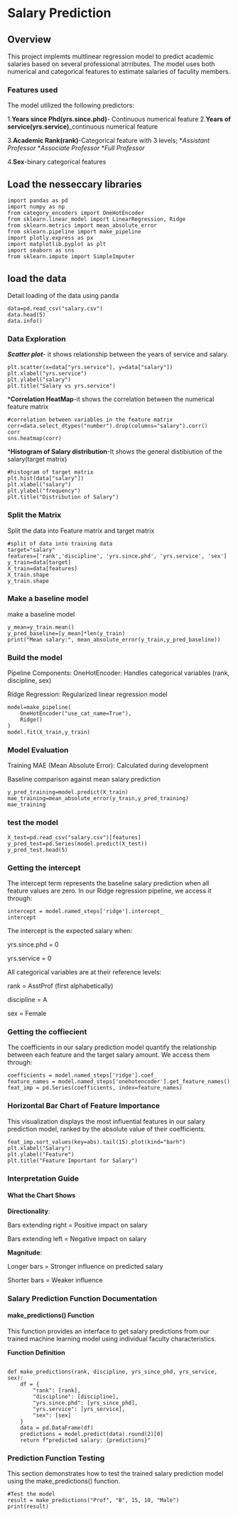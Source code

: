 # Salary Prediction
## Overview
This project implemts multlinear regression model to predict academic salaries based on several professional atrributes.
The model uses both numerical and categorical features to estimate salaries of faculity members.

### Features used
The model utilized the following predictors:

1.**Years since Phd(yrs.since.phd)**-
Continuous numerical feature
2.**Years of service(yrs.service)**_continuous numerical feature

3.**Academic Rank(rank)**-Categorical feature with 3 levels;
**Assistant Professor*
**Associate Professor*
**Full Professor*

4.**Sex**-binary categorical features

## Load the nesseccary libraries
```
import pandas as pd
import numpy as np
from category_encoders import OneHotEncoder
from sklearn.linear_model import LinearRegression, Ridge
from sklearn.metrics import mean_absolute_error
from sklearn.pipeline import make_pipeline
import plotly.express as px
import matplotlib.pyplot as plt
import seaborn as sns
from sklearn.impute import SimpleImputer
```
## load the data
Detail loading of the data using panda
```
data=pd.read_csv("salary.csv")
data.head(5)
data.info()
```
### Data Exploration
***Scatter plot***- it shows relationship between the years of service and salary.
```
plt.scatter(x=data["yrs.service"], y=data["salary"])
plt.xlabel("yrs.service")
plt.ylabel("salary")
plt.title("Salary vs yrs.service")
```
***Correlation HeatMap**-it shows the correlation between the numerical feature matrix
```
#correlation between variables in the feature matrix
corr=data.select_dtypes("number").drop(columns="salary").corr()
corr
sns.heatmap(corr)
```
***Histogram of Salary distribution**-It shows the general distibiution of the salary(target matrix)
```
#histogram of target matrix
plt.hist(data["salary"])
plt.xlabel("salary")
plt.ylabel("frequency")
plt.title("Distribution of Salary")
```
### Split the Matrix
Split the data into Feature matrix and target matrix
```
#split of data into training data
target="salary"
features=['rank','discipline', 'yrs.since.phd', 'yrs.service', 'sex']
y_train=data[target]
X_train=data[features]
X_train.shape
y_train.shape
```
### Make a baseline model
make a baseline model
```
y_mean=y_train.mean()
y_pred_baseline=[y_mean]*len(y_train)
print("Mean salary:", mean_absolute_error(y_train,y_pred_baseline))
```
### Build the model
Pipeline Components:
OneHotEncoder: Handles categorical variables (rank, discipline, sex)

Ridge Regression: Regularized linear regression model
```
model=make_pipeline(
    OneHotEncoder("use_cat_name=True"),
    Ridge()
)
model.fit(X_train,y_train)
```
### Model Evaluation 
Training MAE (Mean Absolute Error): Calculated during development

Baseline comparison against mean salary prediction
```
y_pred_training=model.predict(X_train)
mae_training=mean_absolute_error(y_train,y_pred_training)
mae_training
```
### test the model
```
X_test=pd.read_csv("salary.csv")[features]
y_pred_test=pd.Series(model.predict(X_test))
y_pred_test.head(5)
```
### Getting the intercept 
The intercept term represents the baseline salary prediction when all feature values are zero. In our Ridge regression pipeline, we access it through:
```
intercept = model.named_steps['ridge'].intercept_
intercept
```
The intercept is the expected salary when:

yrs.since.phd = 0

yrs.service = 0

All categorical variables are at their reference levels:

rank = AsstProf (first alphabetically)

discipline = A

sex = Female
### Getting the coffiecient
The coefficients in our salary prediction model quantify the relationship between each feature and the target salary amount. We access them through:
```
coefficients = model.named_steps['ridge'].coef_
feature_names = model.named_steps['onehotencoder'].get_feature_names()
feat_imp = pd.Series(coefficients, index=feature_names)
```
### Horizontal Bar Chart of Feature Importance
This visualization displays the most influential features in our salary prediction model, ranked by the absolute value of their coefficients.
```
feat_imp.sort_values(key=abs).tail(15).plot(kind="barh")
plt.xlabel("Salary")
plt.ylabel("Feature")
plt.title("Feature Important for Salary")
```
### Interpretation Guide
#### What the Chart Shows
**Directionality**:

Bars extending right = Positive impact on salary

Bars extending left = Negative impact on salary

**Magnitude**:

Longer bars = Stronger influence on predicted salary

Shorter bars = Weaker influence
### Salary Prediction Function Documentation
#### make_predictions() Function
This function provides an interface to get salary predictions from our trained machine learning model using individual faculty characteristics.

**Function Definition**
```

def make_predictions(rank, discipline, yrs_since_phd, yrs_service, sex):
    df = {
        "rank": [rank],
        "discipline": [discipline],
        "yrs.since.phd": [yrs_since_phd],
        "yrs.service": [yrs_service],
        "sex": [sex]
    }
    data = pd.DataFrame(df)
    predictions = model.predict(data).round(2)[0]
    return f"predicted salary: {predictions}"

````
### Prediction Function Testing
This section demonstrates how to test the trained salary prediction model using the make_predictions() function.
```
#Test the model
result = make_predictions("Prof", "B", 15, 10, "Male")
print(result)
```

